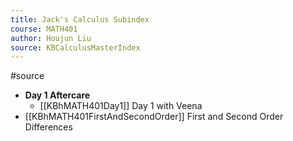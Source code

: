 ```yaml
---
title: Jack's Calculus Subindex
course: MATH401
author: Houjun Liu
source: KBCalculusMasterIndex
---
```


#source

- **Day 1 Aftercare**
    - [[KBhMATH401Day1]] Day 1 with Veena
- [[KBhMATH401FirstAndSecondOrder]] First and Second Order Differences